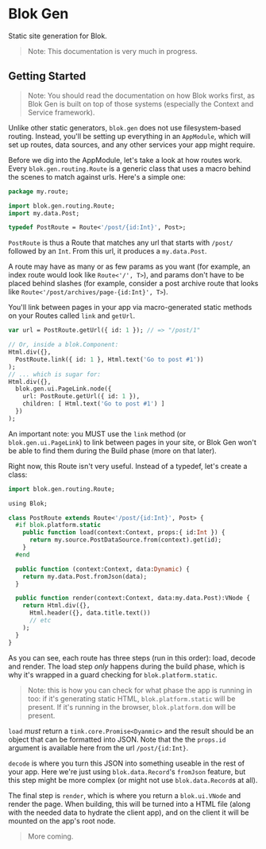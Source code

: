 Blok Gen
========

Static site generation for Blok.

> Note: This documentation is very much in progress. 

Getting Started
---------------

> Note: You should read the documentation on how Blok works first, as Blok Gen is built on top of those systems (especially the Context and Service framework).

Unlike other static generators, `blok.gen` does not use filesystem-based routing. Instead, you'll be setting up everything in an `AppModule`, which will set up routes, data sources, and any other services your app might require.

Before we dig into the AppModule, let's take a look at how routes work. Every `blok.gen.routing.Route` is a generic class that uses a macro behind the scenes to match against urls. Here's a simple one:

```haxe
package my.route;

import blok.gen.routing.Route;
import my.data.Post;

typedef PostRoute = Route<'/post/{id:Int}', Post>;
```

`PostRoute` is thus a Route that matches any url that starts with `/post/` followed by an `Int`. From this url, it produces a `my.data.Post`.

A route may have as many or as few params as you want (for example, an index route would look like `Route<'/', T>`), and params don't have to be placed behind slashes (for example, consider a post archive route that looks like `Route<'/post/archives/page-{id:Int}', T>`).

You'll link between pages in your app via macro-generated static methods on your Routes called `link` and `getUrl`.

```haxe
var url = PostRoute.getUrl({ id: 1 }); // => "/post/1"

// Or, inside a blok.Component:
Html.div({},
  PostRoute.link({ id: 1 }, Html.text('Go to post #1'))
);
// ... which is sugar for:
Html.div({},
  blok.gen.ui.PageLink.node({
    url: PostRoute.getUrl({ id: 1 }),
    children: [ Html.text('Go to post #1') ]
  })
);
```

An important note: you MUST use the `link` method (or `blok.gen.ui.PageLink`) to link between pages in your site, or Blok Gen won't be able to find them during the Build phase (more on that later).

Right now, this Route isn't very useful. Instead of a typedef, let's create a class:

```haxe
import blok.gen.routing.Route;

using Blok;

class PostRoute extends Route<'/post/{id:Int}', Post> {
  #if blok.platform.static
    public function load(context:Context, props:{ id:Int }) {
      return my.source.PostDataSource.from(context).get(id);
    }
  #end

  public function (context:Context, data:Dynamic) {
    return my.data.Post.fromJson(data);
  }

  public function render(context:Context, data:my.data.Post):VNode {
    return Html.div({},
      Html.header({}, data.title.text())
      // etc
    );
  }
}
```

As you can see, each route has three steps (run in this order): load, decode and render. The load step _only_ happens during the build phase, which is why it's wrapped in a guard checking for `blok.platform.static`.

> Note: this is how you can check for what phase the app is running in too: if it's generating static HTML, `blok.platform.static` will be present. If it's running in the browser, `blok.platform.dom` will be present.

`load` _must_ return a `tink.core.Promise<Dyanmic>` and the result should be an object that can be formatted into JSON. Note that the the `props.id` argument is available here from the url `/post/{id:Int}`.

`decode` is where you turn this JSON into something useable in the rest of your app. Here we're just using `blok.data.Record`'s `fromJson` feature, but this step might be more complex (or might not use `blok.data.Record`s at all).

The final step is `render`, which is where you return a `blok.ui.VNode` and render the page. When building, this will be turned into a HTML file (along with the needed data to hydrate the client app), and on the client it will be mounted on the app's root node.

> More coming.

